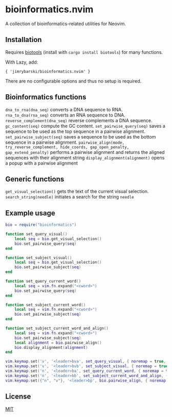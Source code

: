 # bioinformatics.nvim

A collection of bioinformatics-related utilities for Neovim.

## Installation

Requires [biotools](https://github.com/jimrybarski/biotools) (install with `cargo install biotools`) for many functions.

With Lazy, add:

```
{ 'jimrybarski/bioinformatics.nvim' }
```

There are no configurable options and thus no setup is required.

## Bioinformatics functions

`dna_to_rna(dna_seq)` converts a DNA sequence to RNA.  
`rna_to_dna(rna_seq)` converts an RNA sequence to DNA.
`reverse_complement(dna_seq)` reverse complements a DNA sequence.
`gc_content(seq)` compute the GC content.
`set_pairwise_query(seq)` saves a sequence to be used as the top sequence in a pairwise alignment.
`set_pairwise_subject(seq)` saves a sequence to be used as the bottom sequence in a pairwise alignment.
`pairwise_align(mode, try_reverse_complement, hide_coords, gap_open_penalty, gap_extend_penalty)` performs a pairwise alignment and returns the aligned sequences with their alignment string
`display_alignment(alignment)` opens a popup with a pairwise alignment

## Generic functions

`get_visual_selection()` gets the text of the current visual selection.
`search_string(needle)` initiates a search for the string `needle`

## Example usage

```lua
bio = require("bioinformatics")

function set_query_visual() 
    local seq = bio.get_visual_selection()
    bio.set_pairwise_query(seq) 
end

function set_subject_visual() 
    local seq = bio.get_visual_selection()
    bio.set_pairwise_subject(seq)
end

function set_query_current_word()
    local seq = vim.fn.expand("<cword>")
    bio.set_pairwise_query(seq) 
end

function set_subject_current_word()
    local seq = vim.fn.expand("<cword>")
    bio.set_pairwise_subject(seq) 
end

function set_subject_current_word_and_align()
    local seq = vim.fn.expand("<cword>")
    bio.set_pairwise_subject(seq) 
    local alignment = bio.pairwise_align()
    bio.display_alignment(alignment)
end

vim.keymap.set('v', '<leader>bva', set_query_visual, { noremap = true, silent = true })
vim.keymap.set('v', '<leader>bvb', set_subject_visual, { noremap = true, silent = true })
vim.keymap.set('n', '<leader>ba', set_query_current_word, { noremap = true, silent = true })
vim.keymap.set('n', '<leader>bb', set_subject_current_word_and_align, { noremap = true, silent = true })
vim.keymap.set({"n", "v"}, '<leader>bp', bio.pairwise_align, { noremap = true, silent = true })
```

## License

[MIT](LICENSE)
